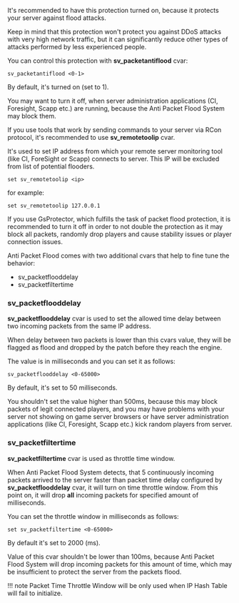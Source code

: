 It's recommended to have this protection turned on, because it protects your server against flood attacks.

Keep in mind that this protection won't protect you against DDoS attacks with very high network traffic, 
but it can significantly reduce other types of attacks performed by less experienced people.

You can control this protection with **sv_packetantiflood** cvar:

```
sv_packetantiflood <0-1>
```

By default, it's turned on (set to 1).

You may want to turn it off, when server administration applications (CI, Foresight, Scapp etc.) are running,
because the Anti Packet Flood System may block them.

If you use tools that work by sending commands to your server via RCon protocol, it's recommended to use
**sv_remotetoolip** cvar.

It's used to set IP address from which your remote server monitoring tool (like CI, ForeSight or Scapp)
connects to server. This IP will be excluded from list of potential flooders.

```
set sv_remotetoolip <ip>
```

for example:

```
set sv_remotetoolip 127.0.0.1
```

If you use GsProtector, which fulfills the task of packet flood protection, it is recommended to turn it off 
in order to not double the protection as it may block all packets, randomly drop players 
and cause stability issues or player connection issues.

Anti Packet Flood comes with two additional cvars that help to fine tune the behavior:

- sv_packetflooddelay
- sv_packetfiltertime


### sv_packetflooddelay

**sv_packetflooddelay** cvar is used to set the allowed time delay
between two incoming packets from the same IP address.

When delay between two packets is lower than this cvars value,
they will be flagged as flood and dropped by the patch before they reach the engine.

The value is in milliseconds and you can set it as follows:

```
sv_packetflooddelay <0-65000>
```

By default, it's set to 50 milliseconds.

You shouldn't set the value higher than 500ms, because this may block packets of legit connected players,
and you may have problems with your server not showing on game server browsers or have 
server administration applications (like CI, Foresight, Scapp etc.) kick random players from server.

### sv_packetfiltertime

**sv_packetfiltertime** cvar is used as throttle time window.

When Anti Packet Flood System detects, that 5 continuously incoming packets arrived to the server faster
than packet time delay configured by **sv_packetflooddelay** cvar, it will turn on time throttle window.
From this point on, it will drop **all** incoming packets for specified amount of milliseconds.

You can set the throttle window in milliseconds as follows:

```
set sv_packetfiltertime <0-65000>
```

By default it's set to 2000 (ms).

Value of this cvar shouldn't be lower than 100ms, because Anti Packet Flood System will drop incoming packets
for this amount of time, which may be insufficient to protect the server from the packets flood.

!!! note
    Packet Time Throttle Window will be only used when IP Hash Table will fail to initialize.



